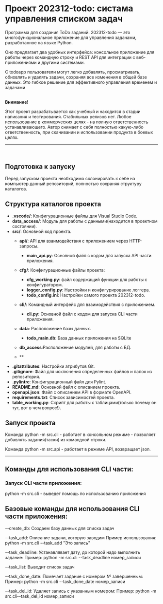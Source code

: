 # Проект 202312-todo: систама управления списком задач
 Программа для создания ToDo заданий.
 202312-todo — это многофункциональное приложение для управления задачами, разработанное на языке Python. 
 
 Оно предлагает два удобных интерфейса: консольное приложение для работы через командную строку и REST API для интеграции с веб-приложениями и другими системами.

С todoapp пользователи могут легко добавлять, просматривать, обновлять и удалять задачи, сохраняя все изменения в общей базе данных. Это гибкое решение для эффективного управления временем и задачами

<br>
<b>Внимание!</b>

Этот проект разрабатывается как учебный и находится в стадии написания и тестирования. Стабильных релизов нет. Любое использование в коммерческих целях - на полную ответственность устанавливающего. Автор снимает с себя полностью какую-либо ответственность, при скачивании и использовании продукта в боевых целях.

---
<br>

## Подготовка к запуску

Перед запуском проекта необходимо склонировать к себе на компьютер данный репозиторий, полностью сохраняя структуру каталогов.

## Структура каталогов проекта

 - **.vscode/**: Конфигурационные файлы для Visual Studio Code.
 - **data_access/**: Модуль для работы с данными(находится в проектном состоянии).
 - **src/**: Основной код проекта.
    - **api/**: API для взаимодействия с приложением через HTTP-запросы.
        - **main_api.py**: Основной файл с кодом для запуска API части приложения.
    - **cfg/**: Конфигурационные файлы проекта:
        - **cfg_working.py**: файл содержащий функции для работы с конфигуратором.
        - **logger_config.py**: Настройки и конфигурирование логгера.
        - **todo_config.ini**: Настройки самого проекта 202312-todo.
    - **cli/**: Командный интерфейс для взаимодействия с приложением.
        - **cli.py**: Основной файл с кодом для запуска CLI части приложения.
    - **data**: Расположение базы данных.
        - **todo_main.db**: База данных приложения на SQLite
    - **db_access**:Расположение модулей, для работы с БД.
    
    - **
 - **.gitattributes**: Настройки атрибутов Git. 
 - **.gitignore**: Файл для исключения определенных файлов и папок из репозитория. 
 - **.pylintrc**: Конфигурационный файл для Pylint. 
 - **README.md**: Основной файл с описанием проекта. 
 - **openapi.json**: Файл с описанием API в формате OpenAPI. 
 - **requirements.txt**: Список зависимостей проекта. 
 - **table_working.py**: Скрипт для работы с таблицами(только почему он тут, вот в чем вопрос!).


## Запуск проекта

Команда python -m src.cli - работает в консольном режиме - позволяет добавлять задания(таски) из командной строки.

Команда python -m src.api - работает в режиме API, возвращает json. 
 

---

## Команды для использования CLI части:

### Запуск CLI части приложения:
 
 python -m src.cli - выведет помощь по использованию приложения


## Базовые команды для использования CLI части приложения:

--create_db: Создаем базу данных для списка задач

--task_add: Описание задачи, которую заводим
    Пример использования:  python -m src.cli --task_add "Это запись" 

--task_deadline: Устанавлявает дату, до которой надо выполнить задание:
    Пример: python -m src.cli --task_deadline номер_записи

--task_list: Выводит список задач

--task_done_date: Помечает задание с номером № завершенным:
    Пример: python -m src.cli --task_done_date номер_записи

--task_del_id: Удаляет запись с указанным номером:
    Пример: python -m src.cli--task_del_id номер_записи